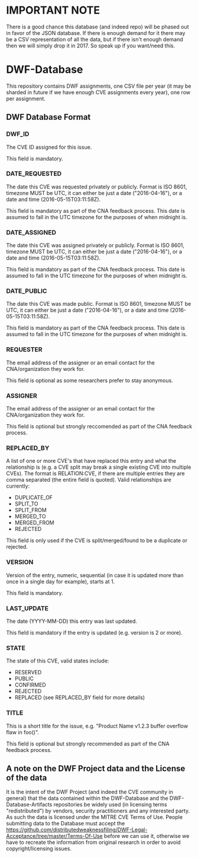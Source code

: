 # IMPORTANT NOTE

There is a good chance this database (and indeed repo) will be phased out in favor of the JSON database. If there is enough demand for it there may be a CSV representation of all the data, but if there isn't enough demand then we will simply drop it in 2017. So speak up if you want/need this. 

# DWF-Database
This repository contains DWF assignments, one CSV file per year (it may be sharded in future if we have enough CVE assignments every year), one row per assignment. 

## DWF Database Format

### DWF_ID

The CVE ID assigned for this issue.

This field is mandatory.

### DATE_REQUESTED

The date this CVE was requested privately or publicly. Format is ISO 8601, timezone MUST be UTC, it can either be just a date ("2016-04-16"), or a date and time (2016-05-15T03:11:58Z).

This field is mandatory as part of the CNA feedback process. This date is assumed to fall in the UTC timezone for the purposes of when midnight is.

### DATE_ASSIGNED

The date this CVE was assigned privately or publicly. Format is ISO 8601, timezone MUST be UTC, it can either be just a date ("2016-04-16"), or a date and time (2016-05-15T03:11:58Z).

This field is mandatory as part of the CNA feedback process. This date is assumed to fall in the UTC timezone for the purposes of when midnight is.

### DATE_PUBLIC

The date this CVE was made public. Format is ISO 8601, timezone MUST be UTC, it can either be just a date ("2016-04-16"), or a date and time (2016-05-15T03:11:58Z).

This field is mandatory as part of the CNA feedback process. This date is assumed to fall in the UTC timezone for the purposes of when midnight is.

### REQUESTER

The email address of the assigner or an email contact for the CNA/organization they work for.

This field is optional as some researchers prefer to stay anonymous. 

### ASSIGNER

The email address of the assigner or an email contact for the CNA/organization they work for.

This field is optional but strongly reccomended as part of the CNA feedback process. 

### REPLACED_BY

A list of one or more CVE's that have replaced this entry and what the relationship is (e.g. a CVE split may break a single existing CVE into multiple CVEs). The format is RELATION:CVE, if there are multiple entries they are comma separated (the entire field is quoted). Valid relationships are currently:

* DUPLICATE_OF
* SPLIT_TO
* SPLIT_FROM
* MERGED_TO
* MERGED_FROM
* REJECTED

This field is only used if the CVE is split/merged/found to be a duplicate or rejected.

### VERSION

Version of the entry, numeric, sequential (in case it is updated more than once in a single day for example), starts at 1.

This field is mandatory.

### LAST_UPDATE

The date (YYYY-MM-DD) this entry was last updated.

This field is mandatory if the entry is updated (e.g. version is 2 or more).

### STATE

The state of this CVE, valid states include:

* RESERVED
* PUBLIC
* CONFIRMED
* REJECTED
* REPLACED (see REPLACED_BY field for more details)

### TITLE

This is a short title for the issue, e.g. "Product Name v1.2.3 buffer overflow flaw in foo()".

This field is optional but strongly recommended as part of the CNA feedback process. 

## A note on the DWF Project data and the License of the data

It is the intent of the DWF Project (and indeed the CVE community in general) that the data contained within the DWF-Database and the DWF-Database-Artifacts repositories be widely used (in licensing terms "redistributed") by vendors, security practitioners and any interested party. As such the data is licensed under the MITRE CVE Terms of Use. People submitting data  to the Database must accept the https://github.com/distributedweaknessfiling/DWF-Legal-Acceptance/tree/master/Terms-Of-Use before we can use it, otherwise we have to recreate the information from original research in order to avoid copyright/licensing issues.


